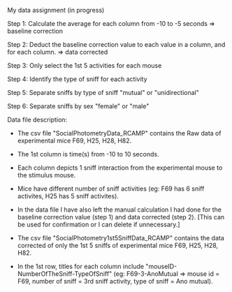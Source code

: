 My data assignment (in progress)

  Step 1: Calculate the average for each column from -10 to -5 seconds => baseline correction
  
  Step 2: Deduct the baseline correction value to each value in a column, and for each column. => data corrected
  
  Step 3: Only select the 1st 5 activities for each mouse
  
  Step 4: Identify the type of sniff for each activity
  
  Step 5: Separate sniffs by type of sniff "mutual" or "unidirectional"
  
  Step 6: Separate sniffs by sex "female" or "male"
  
  
Data file description:

  - The csv file "SocialPhotometryData_RCAMP" contains the Raw data of experimental mice F69, H25, H28, H82.
  
  - The 1st column is time(s) from -10 to 10 seconds.
  
  - Each column depicts 1 sniff interaction from the experimental mouse to the stimulus mouse.
  
  - Mice have different number of sniff activities (eg: F69 has 6 sniff activites, H25 has 5 sniff activites).
  
  - In the data file I have also left the manual calculation I had done for the baseline correction value (step 1) and data corrected (step 2). [This can be used for confirmation or I can delete if unnecessary.]
  
  
  - The csv file "SocialPhotometry1st5SniffData_RCAMP" contains the data corrected of only the 1st 5 sniffs of experimental mice F69, H25, H28, H82.
  
  - In the 1st row, titles for each column include "mouseID-NumberOfTheSniff-TypeOfSniff" (eg: F69-3-AnoMutual => mouse id = F69, number of sniff = 3rd sniff activity, type of sniff = Ano mutual).
